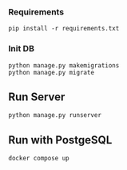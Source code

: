 ### Requirements
```pip install -r requirements.txt```

### Init DB
```
python manage.py makemigrations
python manage.py migrate
```

## Run Server
```python manage.py runserver```

## Run with PostgeSQL
```
docker compose up
```
